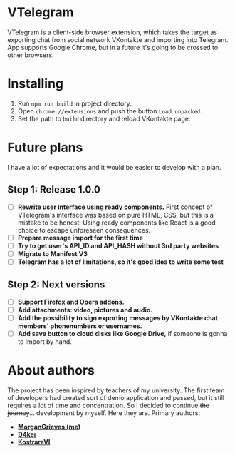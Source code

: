 # VTelegram
VTelegram is a client-side browser extension, which takes the target as exporting chat from social network VKontakte and importing into Telegram.
App supports Google Chrome, but in a future it's going to be crossed to other browsers.

# Installing
1. Run `npm run build` in project directory.
2. Open `chrome://extensions` and push the button `Load unpacked`.
3. Set the path to `build` directory and reload VKontakte page.

# Future plans
I have a lot of expectations and it would be easier to develop with a plan.
## Step 1: Release 1.0.0
- [ ] **Rewrite user interface using ready components.** First concept of VTelegram's interface was based on pure HTML, CSS, but this is a mistake to be honest. 
Using ready components like React is a good choice to escape unforeseen consequences. 
- [ ] **Prepare message import for the first time**
- [ ] **Try to get user's API_ID and API_HASH without 3rd party websites**
- [ ] **Migrate to Manifest V3**
- [ ] **Telegram has a lot of limitations, so it's good idea to write some test**

## Step 2: Next versions
- [ ] **Support Firefox and Opera addons.**
- [ ] **Add attachments: video, pictures and audio.**
- [ ] **Add the possibility to sign exporting messages by VKontakte chat members' phonenumbers or usernames.**
- [ ] **Add save button to cloud disks like Google Drive,** if someone is gonna to import by hand.

# About authors
The project has been inspired by teachers of my university. The first team of developers had created sort of demo application and passed,
but it still requires a lot of time and concentration. So I decided to continue ~~the journey~~... development by myself.
Here they are. Primary authors:
* __[MorganGrieves (me)](https://github.com/MorganGrieves)__
* __[D4ker](https://github.com/D4ker)__
* __[KostrareVI](https://github.com/KostarevVI)__

